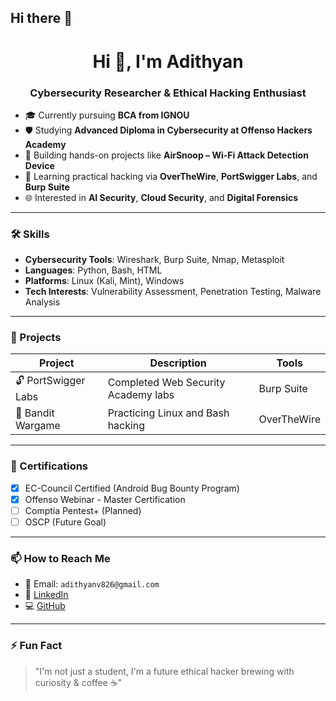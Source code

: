 ## Hi there 👋

<h1 align="center">Hi 👋, I'm Adithyan</h1>
<h3 align="center">Cybersecurity Researcher & Ethical Hacking Enthusiast</h3>

- 🎓 Currently pursuing **BCA from IGNOU**  
- 🛡️ Studying **Advanced Diploma in Cybersecurity at Offenso Hackers Academy**  
- 🧪 Building hands-on projects like **AirSnoop – Wi-Fi Attack Detection Device**  
- 🔐 Learning practical hacking via **OverTheWire**, **PortSwigger Labs**, and **Burp Suite**
- 🌐 Interested in **AI Security**, **Cloud Security**, and **Digital Forensics**

---

### 🛠 Skills

- **Cybersecurity Tools**: Wireshark, Burp Suite, Nmap, Metasploit  
- **Languages**: Python, Bash, HTML  
- **Platforms**: Linux (Kali, Mint), Windows  
- **Tech Interests**: Vulnerability Assessment, Penetration Testing, Malware Analysis

---

### 🧪 Projects

| Project | Description | Tools |
|--------|-------------|-------|
| 🔓 PortSwigger Labs | Completed Web Security Academy labs | Burp Suite |
| 🧱 Bandit Wargame | Practicing Linux and Bash hacking | OverTheWire |

---

### 📜 Certifications

- [x] EC-Council Certified (Android Bug Bounty Program)  
- [x] Offenso Webinar - Master Certification
- [ ] Comptia Pentest+ (Planned)
- [ ] OSCP (Future Goal)  

---

### 📫 How to Reach Me

- 📧 Email: `adithyanv826@gmail.com`  
- 💼 [LinkedIn](https://www.linkedin.com/in/adithyan-v-45b089296/)  
- 💻 [GitHub](https://github.com/aadithynn)  

---

### ⚡ Fun Fact
> "I'm not just a student, I'm a future ethical hacker brewing with curiosity & coffee ☕"

<!--
**aadithynn/aadithynn** is a ✨ _special_ ✨ repository because its `README.md` (this file) appears on your GitHub profile.

Here are some ideas to get you started:

- 🔭 I’m currently working on ...
- 🌱 I’m currently learning ...
- 👯 I’m looking to collaborate on ...
- 🤔 I’m looking for help with ...
- 💬 Ask me about ...
- 📫 How to reach me: ...
- 😄 Pronouns: ...
- ⚡ Fun fact: ...
-->
